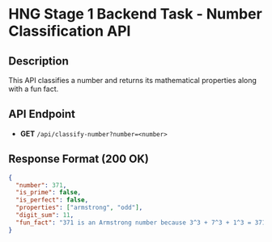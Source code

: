 # HNG Stage 1 Backend Task - Number Classification API

## Description
This API classifies a number and returns its mathematical properties along with a fun fact.

## API Endpoint
- **GET** `/api/classify-number?number=<number>`

## Response Format (200 OK)
```json
{
  "number": 371,
  "is_prime": false,
  "is_perfect": false,
  "properties": ["armstrong", "odd"],
  "digit_sum": 11,
  "fun_fact": "371 is an Armstrong number because 3^3 + 7^3 + 1^3 = 371"
}